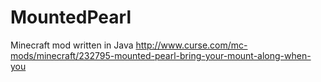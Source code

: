 # MountedPearl
Minecraft mod written in Java
http://www.curse.com/mc-mods/minecraft/232795-mounted-pearl-bring-your-mount-along-when-you
